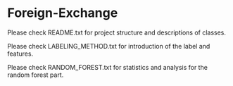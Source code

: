 # Foreign-Exchange

Please check README.txt for project structure and descriptions of classes.

Please check LABELING_METHOD.txt for introduction of the label and features.

Please check RANDOM_FOREST.txt for statistics and analysis for the random forest part.
